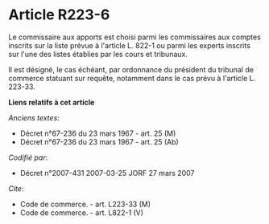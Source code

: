 # Article R223-6

Le commissaire aux apports est choisi parmi les commissaires aux comptes inscrits sur la liste prévue à l'article L. 822-1 ou
parmi les experts inscrits sur l'une des listes établies par les cours et tribunaux.

Il est désigné, le cas échéant, par ordonnance du président du tribunal de commerce statuant sur requête, notamment dans le
cas prévu à l'article L. 223-33.

**Liens relatifs à cet article**

_Anciens textes_:

  - Décret n°67-236 du 23 mars 1967 - art. 25 (M)
  - Décret n°67-236 du 23 mars 1967 - art. 25 (Ab)

_Codifié par_:

  - Décret n°2007-431 2007-03-25 JORF 27 mars 2007

_Cite_:

  - Code de commerce. - art. L223-33 (M)
  - Code de commerce. - art. L822-1 (V)
